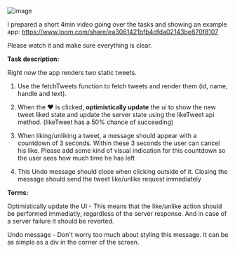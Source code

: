 ![image](https://user-images.githubusercontent.com/2545447/118928968-95fd7180-b94c-11eb-9dc8-94dbca7a039b.png)


I prepared a short 4min video going over the tasks and showing an example app:
https://www.loom.com/share/ea3061421bfb4dfda02143be870f8107

Please watch it and make sure everything is clear.

**Task description:**

Right now the app renders two static tweets.

  1. Use the fetchTweets function to fetch tweets and render them (id, name, handle and text).
  
  2. When the ♥️ is clicked, **optimistically update** the ui to show the new tweet liked state
     and update the server state using the likeTweet api method. 
     (likeTweet has a 50% chance of succeeding)
  
  3. When liking/unliking a tweet, a message should appear with a countdown of 3
     seconds. Within these 3 seconds the user can cancel his like. 
     Please add some kind of visual indication for this countdown so the user sees how much time he
     has left

  4. This Undo message should close when clicking outside of it. Closing the message should
     send the tweet like/unlike request immediately

**Terms:**

Optimistically update the UI - This means that the like/unlike action should be performed immediatly, regardless of the server response. And in case of a server failure it should be reverted.

Undo message - Don't worry too much about styling this message. It can be as simple as a div in the corner of the screen.
